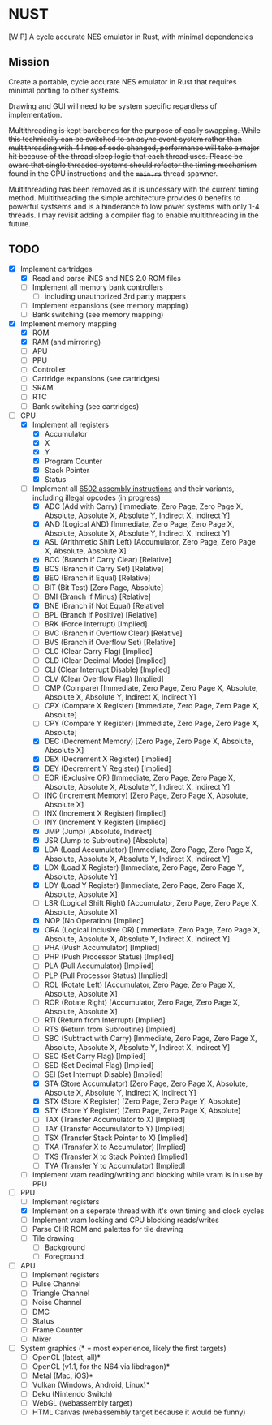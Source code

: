 # NUST

[WIP] A cycle accurate NES emulator in Rust, with minimal dependencies

## Mission

Create a portable, cycle accurate NES emulator in Rust that requires minimal porting to other systems.

Drawing and GUI will need to be system specific regardless of implementation.

~~Multithreading is kept barebones for the purpose of easily swapping. While this technically can be switched to an async event system rather than multithreading with 4 lines of code changed, performance will take a major hit because of the thread sleep logic that each thread uses. Please be aware that single threaded systems should refactor the timing mechanism found in the CPU instructions and the `main.rs` thread spawner.~~

Multithreading has been removed as it is uncessary with the current timing method. Multithreading the simple architecture provides 0 benefits to powerful systsems and is a hinderance to low power systems with only 1-4 threads. I may revisit adding a compiler flag to enable multithreading in the future.

## TODO

- [x] Implement cartridges
  - [x] Read and parse iNES and NES 2.0 ROM files
  - [ ] Implement all memory bank controllers
    - [ ] including unauthorized 3rd party mappers
  - [ ] Implement expansions (see memory mapping)
  - [ ] Bank switching (see memory mapping)
- [x] Implement memory mapping
  - [x] ROM
  - [x] RAM (and mirroring)
  - [ ] APU
  - [ ] PPU
  - [ ] Controller
  - [ ] Cartridge expansions (see cartridges)
  - [ ] SRAM
  - [ ] RTC
  - [ ] Bank switching (see cartridges)
- [ ] CPU
  - [x] Implement all registers
    - [x] Accumulator
    - [x] X
    - [x] Y
    - [x] Program Counter
    - [x] Stack Pointer
    - [x] Status
  - [ ] Implement all [6502 assembly instructions](https://www.masswerk.at/6502/6502_instruction_set.html) and their variants, including illegal opcodes (in progress)
    - [x] ADC (Add with Carry) [Immediate, Zero Page, Zero Page X, Absolute, Absolute X, Absolute Y, Indirect X, Indirect Y]
    - [x] AND (Logical AND) [Immediate, Zero Page, Zero Page X, Absolute, Absolute X, Absolute Y, Indirect X, Indirect Y]
    - [x] ASL (Arithmetic Shift Left) [Accumulator, Zero Page, Zero Page X, Absolute, Absolute X]
    - [x] BCC (Branch if Carry Clear) [Relative]
    - [x] BCS (Branch if Carry Set) [Relative]
    - [x] BEQ (Branch if Equal) [Relative]
    - [ ] BIT (Bit Test) [Zero Page, Absolute]
    - [ ] BMI (Branch if Minus) [Relative]
    - [x] BNE (Branch if Not Equal) [Relative]
    - [ ] BPL (Branch if Positive) [Relative]
    - [ ] BRK (Force Interrupt) [Implied]
    - [ ] BVC (Branch if Overflow Clear) [Relative]
    - [ ] BVS (Branch if Overflow Set) [Relative]
    - [ ] CLC (Clear Carry Flag) [Implied]
    - [ ] CLD (Clear Decimal Mode) [Implied]
    - [ ] CLI (Clear Interrupt Disable) [Implied]
    - [ ] CLV (Clear Overflow Flag) [Implied]
    - [ ] CMP (Compare) [Immediate, Zero Page, Zero Page X, Absolute, Absolute X, Absolute Y, Indirect X, Indirect Y]
    - [ ] CPX (Compare X Register) [Immediate, Zero Page, Zero Page X, Absolute]
    - [ ] CPY (Compare Y Register) [Immediate, Zero Page, Zero Page X, Absolute]
    - [x] DEC (Decrement Memory) [Zero Page, Zero Page X, Absolute, Absolute X]
    - [x] DEX (Decrement X Register) [Implied]
    - [x] DEY (Decrement Y Register) [Implied]
    - [ ] EOR (Exclusive OR) [Immediate, Zero Page, Zero Page X, Absolute, Absolute X, Absolute Y, Indirect X, Indirect Y]
    - [ ] INC (Increment Memory) [Zero Page, Zero Page X, Absolute, Absolute X]
    - [ ] INX (Increment X Register) [Implied]
    - [ ] INY (Increment Y Register) [Implied]
    - [x] JMP (Jump) [Absolute, Indirect]
    - [x] JSR (Jump to Subroutine) [Absolute]
    - [x] LDA (Load Accumulator) [Immediate, Zero Page, Zero Page X, Absolute, Absolute X, Absolute Y, Indirect X, Indirect Y]
    - [x] LDX (Load X Register) [Immediate, Zero Page, Zero Page Y, Absolute, Absolute Y]
    - [x] LDY (Load Y Register) [Immediate, Zero Page, Zero Page X, Absolute, Absolute X]
    - [ ] LSR (Logical Shift Right) [Accumulator, Zero Page, Zero Page X, Absolute, Absolute X]
    - [x] NOP (No Operation) [Implied]
    - [x] ORA (Logical Inclusive OR) [Immediate, Zero Page, Zero Page X, Absolute, Absolute X, Absolute Y, Indirect X, Indirect Y]
    - [ ] PHA (Push Accumulator) [Implied]
    - [ ] PHP (Push Processor Status) [Implied]
    - [ ] PLA (Pull Accumulator) [Implied]
    - [ ] PLP (Pull Processor Status) [Implied]
    - [ ] ROL (Rotate Left) [Accumulator, Zero Page, Zero Page X, Absolute, Absolute X]
    - [ ] ROR (Rotate Right) [Accumulator, Zero Page, Zero Page X, Absolute, Absolute X]
    - [ ] RTI (Return from Interrupt) [Implied]
    - [ ] RTS (Return from Subroutine) [Implied]
    - [ ] SBC (Subtract with Carry) [Immediate, Zero Page, Zero Page X, Absolute, Absolute X, Absolute Y, Indirect X, Indirect Y]
    - [ ] SEC (Set Carry Flag) [Implied]
    - [ ] SED (Set Decimal Flag) [Implied]
    - [ ] SEI (Set Interrupt Disable) [Implied]
    - [x] STA (Store Accumulator) [Zero Page, Zero Page X, Absolute, Absolute X, Absolute Y, Indirect X, Indirect Y]
    - [x] STX (Store X Register) [Zero Page, Zero Page Y, Absolute]
    - [x] STY (Store Y Register) [Zero Page, Zero Page X, Absolute]
    - [ ] TAX (Transfer Accumulator to X) [Implied]
    - [ ] TAY (Transfer Accumulator to Y) [Implied]
    - [ ] TSX (Transfer Stack Pointer to X) [Implied]
    - [ ] TXA (Transfer X to Accumulator) [Implied]
    - [ ] TXS (Transfer X to Stack Pointer) [Implied]
    - [ ] TYA (Transfer Y to Accumulator) [Implied]
  - [ ] Implement vram reading/writing and blocking while vram is in use by PPU
- [ ] PPU
  - [ ] Implement registers
  - [x] Implement on a seperate thread with it's own timing and clock cycles
  - [ ] Implement vram locking and CPU blocking reads/writes
  - [ ] Parse CHR ROM and palettes for tile drawing
  - [ ] Tile drawing
    - [ ] Background
    - [ ] Foreground
- [ ] APU
  - [ ] Implement registers
  - [ ] Pulse Channel
  - [ ] Triangle Channel
  - [ ] Noise Channel
  - [ ] DMC
  - [ ] Status
  - [ ] Frame Counter
  - [ ] Mixer
- [ ] System graphics (\* = most experience, likely the first targets)
  - [ ] OpenGL (latest, all)\*
  - [ ] OpenGL (v1.1, for the N64 via libdragon)\*
  - [ ] Metal (Mac, iOS)\*
  - [ ] Vulkan (Windows, Android, Linux)\*
  - [ ] Deku (Nintendo Switch)
  - [ ] WebGL (webassembly target)
  - [ ] HTML Canvas (webassembly target because it would be funny)
